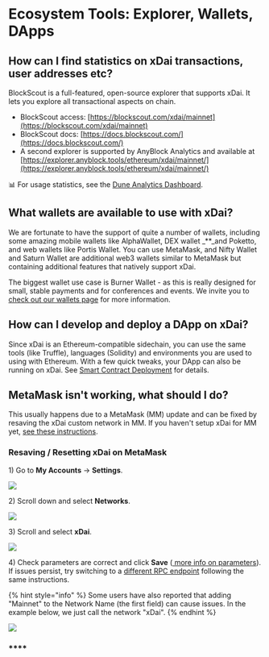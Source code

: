 # Ecosystem Tools: Explorer, Wallets, DApps

## How can I find statistics on xDai transactions, user addresses etc?

BlockScout is a full-featured, open-source explorer that supports xDai. It lets you explore all transactional aspects on chain.

* BlockScout access: [https://blockscout.com/xdai/mainnet](https://blockscout.com/xdai/mainnet)
* BlockScout docs: [https://docs.blockscout.com/](https://docs.blockscout.com/)
* A second explorer is supported by AnyBlock Analytics and available at [https://explorer.anyblock.tools/ethereum/xdai/mainnet/](https://explorer.anyblock.tools/ethereum/xdai/mainnet/)

📊 For usage statistics, see the [Dune Analytics Dashboard](https://duneanalytics.com/maxaleks/xDai-Usage).

## **What wallets are available to use with xDai?**

We are fortunate to have the support of quite a number of wallets, including some amazing mobile wallets like AlphaWallet, DEX wallet _\*\*_and Poketto, and web wallets like Portis Wallet. You can use MetaMask, and Nifty Wallet and Saturn Wallet are additional web3 wallets similar to MetaMask but containing additional features that natively support xDai.

The biggest wallet use case is Burner Wallet - as this is really designed for small, stable payments and for conferences and events. We invite you to [check out our wallets page](../../for-users/wallets/) for more information.

## How can I develop and deploy a DApp on xDai?

Since xDai is an Ethereum-compatible sidechain, you can use the same tools \(like Truffle\), languages \(Solidity\) and environments you are used to using with Ethereum. With a few quick tweaks, your DApp can also be running on xDai. See [Smart Contract Deployment](../../for-developers/developer-resources/smart-contract-deployment.md) for details.

## MetaMask isn't working, what should I do?

This usually happens due to a MetaMask \(MM\) update and can be fixed by resaving the xDai custom network in MM. If you haven't setup xDai for MM yet, [see these instructions](../../for-users/wallets/metamask/metamask-setup.md).

### Resaving / Resetting xDai on MetaMask

1\) Go to **My Accounts** -&gt; **Settings**.

![](../../.gitbook/assets/mm1%20%282%29.png)

2\) Scroll down and select **Networks**.

![](../../.gitbook/assets/mm2%20%281%29.png)

3\) Scroll and select **xDai**.

![](../../.gitbook/assets/mm3%20%281%29.png)

4\) Check parameters are correct and click **Save** \([ more info on parameters](../../for-users/wallets/metamask/metamask-setup.md)\). If issues persist, try switching to a [different RPC endpoint](../../for-developers/developer-resources/#json-rpc-endpoints) following the same instructions.

{% hint style="info" %}
Some users have also reported that adding "Mainnet" to the Network Name \(the first field\) can cause issues. In the example below, we just call the network "xDai".
{% endhint %}

![](../../.gitbook/assets/mm4.png)

### \*\*\*\*


